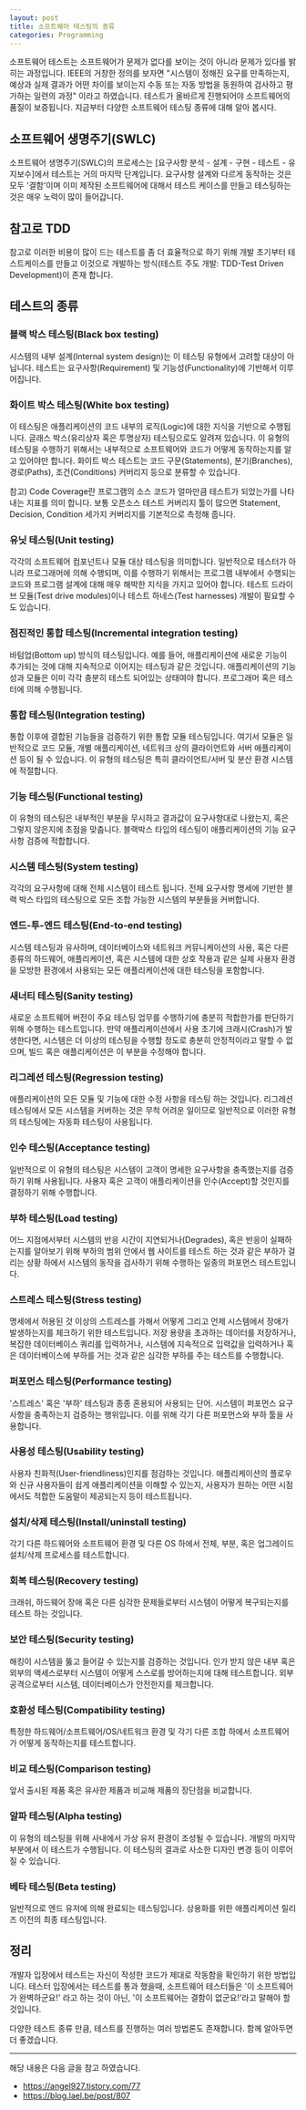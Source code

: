 ```yaml
---
layout: post
title: 소프트웨어 테스팅의 종류
categories: Programming
---
```



소프트웨어 테스트는 소프트웨어가 문제가 없다를 보이는 것이 아니라 문제가 있다를 밝히는 과정입니다. 
IEEE의 거창한 정의를 보자면 "시스템이 정해진 요구를 만족하는지, 예상과 실제 결과가 어떤 차이를 보이는지 수동 또는 자동 방법을 동원하여 검사하고 평가하는 일련의 과정" 이라고 하였습니다. 테스트가 올바르게 진행되어야 소프트웨어의 품질이 보증됩니다. 지금부터 다양한 소프트웨어 테스팅 종류에 대해 알아 봅시다. 


## 소프트웨어 생명주기(SWLC)
소프트웨어 생명주기(SWLC)의 프로세스는 [요구사항 분석 - 설계 - 구현 - 테스트 - 유지보수]에서 테스트는 거의 마지막 단계입니다. 요구사항 설계와 다르게 동작하는 것은 모두 '결함'이며 이미 제작된 소프트웨어에 대해서 테스트 케이스를 만들고 테스팅하는 것은 매우 노력이 많이 들어갑니다. 

## 참고로 TDD
참고로 이러한 비용이 많이 드는 테스트를 좀 더 효율적으로 하기 위해 개발 초기부터 테스트케이스를 만들고 이것으로 개발하는 방식(테스트 주도 개발: TDD-Test Driven Development)이 존재 합니다. 

## 테스트의 종류 

### 블랙 박스 테스팅(Black box testing)
시스템의 내부 설계(Internal system design)는 이 테스팅 유형에서 고려할 대상이 아닙니다. 테스트는 요구사항(Requirement) 및 기능성(Functionality)에 기반해서 이루어집니다.


### 화이트 박스 테스팅(White box testing) 
이 테스팅은 애플리케이션의 코드 내부의 로직(Logic)에 대한 지식을 기반으로 수행됩니다. 글래스 박스(유리상자 혹은 투명상자) 테스팅으로도 알려져 있습니다. 이 유형의 테스팅을 수행하기 위해서는 내부적으로 소프트웨어와 코드가 어떻게 동작하는지를 알고 있어야만 합니다. 화이트 박스 테스트는 코드 구문(Statements), 분기(Branches), 경로(Paths), 조건(Conditions) 커버리지 등으로 분류할 수 있습니다.

참고) Code Coverage란 프로그램의 소스 코드가 얼마만큼 테스트가 되었는가를 나타내는 지표를 의미 합니다. 보통 오픈소스 테스트 커버리지 툴이 많으면 Statement, Decision, Condition 세가지 커버리지를 기본적으로 측정해 줍니다.
 

### 유닛 테스팅(Unit testing) 
각각의 소프트웨어 컴포넌트나 모듈 대상 테스팅을 의미합니다. 일반적으로 테스터가 아니라 프로그래머에 의해 수행되며, 이를 수행하기 위해서는 프로그램 내부에서 수행되는 코드와 프로그램 설계에 대해 매우 해박한 지식을 가지고 있어야 합니다. 테스트 드라이브 모듈(Test drive modules)이나 테스트 하네스(Test harnesses) 개발이 필요할 수도 있습니다.
 

### 점진적인 통합 테스팅(Incremental integration testing) 
바텀업(Bottom up) 방식의 테스팅입니다. 예를 들어, 애플리케이션에 새로운 기능이 추가되는 것에 대해 지속적으로 이어지는 테스팅과 같은 것입니다. 애플리케이션의 기능성과 모듈은 이미 각각 충분히 테스트 되어있는 상태여야 합니다. 프로그래머 혹은 테스터에 의해 수행됩니다.


### 통합 테스팅(Integration testing) 
통합 이후에 결합된 기능들을 검증하기 위한 통합 모듈 테스팅입니다. 여기서 모듈은 일반적으로 코드 모듈, 개별 애플리케이션, 네트워크 상의 클라이언트와 서버 애플리케이션 등이 될 수 있습니다. 이 유형의 테스팅은 특히 클라이언트/서버 및 분산 환경 시스템에 적절합니다.


### 기능 테스팅(Functional testing) 
이 유형의 테스팅은 내부적인 부분을 무시하고 결과값이 요구사항대로 나왔는지, 혹은 그렇지 않은지에 초점을 맞춥니다. 블랙박스 타입의 테스팅이 애플리케이션의 기능 요구사항 검증에 적합합니다.  

 
### 시스템 테스팅(System testing) 
각각의 요구사항에 대해 전체 시스템이 테스트 됩니다. 전체 요구사항 명세에 기반한 블랙 박스 타입의 테스팅으로 모든 조합 가능한 시스템의 부분들을 커버합니다.

 
### 엔드-투-엔드 테스팅(End-to-end testing) 
시스템 테스팅과 유사하며, 데이터베이스와 네트워크 커뮤니케이션의 사용, 혹은 다른 종류의 하드웨어, 애플리케이션, 혹은 시스템에 대한 상호 작용과 같은 실제 사용자 환경을 모방한 환경에서 사용되는 모든 애플리케이션에 대한 테스팅을 포함합니다.

 
### 새너티 테스팅(Sanity testing) 
새로운 소프트웨어 버전이 주요 테스팅 업무를 수행하기에 충분히 적합한가를 판단하기 위해 수행하는 테스트입니다. 만약 애플리케이션에서 사용 초기에 크래시(Crash)가 발생한다면, 시스템은 더 이상의 테스팅을 수행할 정도로 충분히 안정적이라고 말할 수 없으며, 빌드 혹은 애플리케이션은 이 부분을 수정해야 합니다.


### 리그레션 테스팅(Regression testing) 
애플리케이션의 모든 모듈 및 기능에 대한 수정 사항을 테스팅 하는 것입니다. 리그레션 테스팅에서 모든 시스템을 커버하는 것은 무척 어려운 일이므로 일반적으로 이러한 유형의 테스팅에는 자동화 테스팅이 사용됩니다.


### 인수 테스팅(Acceptance testing) 
일반적으로 이 유형의 테스팅은 시스템이 고객이 명세한 요구사항을 충족했는지를 검증하기 위해 사용됩니다. 사용자 혹은 고객이 애플리케이션을 인수(Accept)할 것인지를 결정하기 위해 수행합니다.

 
### 부하 테스팅(Load testing) 
어느 지점에서부터 시스템의 반응 시간이 지연되거나(Degrades), 혹은 반응이 실패하는지를 알아보기 위해 부하의 범위 안에서 웹 사이트를 테스트 하는 것과 같은 부하가 걸리는 상황 하에서 시스템의 동작을 검사하기 위해 수행하는 일종의 퍼포먼스 테스트입니다.

 

### 스트레스 테스팅(Stress testing) 
명세에서 허용된 것 이상의 스트레스를 가해서 어떻게 그리고 언제 시스템에서 장애가 발생하는지를 체크하기 위한 테스트입니다. 저장 용량을 초과하는 데이터를 저장하거나, 복잡한 데이터베이스 쿼리를 입력하거나, 시스템에 지속적으로 입력값을 입력하거나 혹은 데이터베이스에 부하를 거는 것과 같은 심각한 부하를 주는 테스트를 수행합니다.


### 퍼포먼스 테스팅(Performance testing) 
'스트레스' 혹은 '부하' 테스팅과 종종 혼용되어 사용되는 단어. 시스템이 퍼포먼스 요구사항을 충족하는지 검증하는 행위입니다. 이를 위해 각기 다른 퍼포먼스와 부하 툴을 사용합니다.

 

### 사용성 테스팅(Usability testing) 
사용자 친화적(User-friendliness)인지를 점검하는 것입니다. 애플리케이션의 플로우와 신규 사용자들이 쉽게 애플리케이션을 이해할 수 있는지, 사용자가 원하는 어떤 시점에서도 적합한 도움말이 제공되는지 등이 테스트됩니다.


### 설치/삭제 테스팅(Install/uninstall testing) 
각기 다른 하드웨어와 소프트웨어 환경 및 다른 OS 하에서 전체, 부분, 혹은 업그레이드 설치/삭제 프로세스를 테스트합니다.


### 회복 테스팅(Recovery testing) 
크래쉬, 하드웨어 장애 혹은 다른 심각한 문제들로부터 시스템이 어떻게 복구되는지를 테스트 하는 것입니다.

 

### 보안 테스팅(Security testing) 
해킹이 시스템을 뚫고 들어갈 수 있는지를 검증하는 것입니다. 인가 받지 않은 내부 혹은 외부의 액세스로부터 시스템이 어떻게 스스로를 방어하는지에 대해 테스트합니다. 외부 공격으로부터 시스템, 데이터베이스가 안전한지를 체크합니다.

 

### 호환성 테스팅(Compatibility testing) 
특정한 하드웨어/소프트웨어/OS/네트워크 환경 및 각기 다른 조합 하에서 소프트웨어가 어떻게 동작하는지를 테스트합니다.


### 비교 테스팅(Comparison testing) 
앞서 출시된 제품 혹은 유사한 제품과 비교해 제품의 장단점을 비교합니다.

 

### 알파 테스팅(Alpha testing) 
이 유형의 테스팅을 위해 사내에서 가상 유저 환경이 조성될 수 있습니다. 개발의 마지막 부분에서 이 테스트가 수행됩니다. 이 테스팅의 결과로 사소한 디자인 변경 등이 이루어 질 수 있습니다.

 

### 베타 테스팅(Beta testing) 
일반적으로 엔드 유저에 의해 완료되는 테스팅입니다. 상용화를 위한 애플리케이션 릴리즈 이전의 최종 테스팅입니다.

## 정리
개발자 입장에서 테스트는 자신이 작성한 코드가 제대로 작동함을 확인하기 위한 방법입니다. 테스터 입장에서는 테스트를 통과 했을때, 소프트웨어 테스터들은 '이 소프트웨어가 완벽하군요!' 라고 하는 것이 아닌, '이 소프트웨어는 결함이 없군요!'라고 말해야 할 것입니다. 

다양한 테스트 종류 만큼, 테스트를 진행하는 여러 방법론도 존재합니다. 함께 알아두면 더 좋겠습니다.


----
해당 내용은 다음 글을 참고 하였습니다.
- https://angel927.tistory.com/77
- https://blog.lael.be/post/807